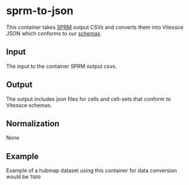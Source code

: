 # sprm-to-json

This container takes [SPRM](https://docs.google.com/document/d/1c7UR0Pe1newpVhQY2HEFkfV8O7GAj9Vk4XnuSiSnDeY/edit) output CSVs and converts them into Vitessce JSON which conforms to our [schemas](https://github.com/hubmapconsortium/vitessce/tree/master/src/schemas).


## Input
The input to the container SPRM output csvs.


## Output
The output includes json files for cells and cell-sets that conform to Vitessce schemas.
 

## Normalization
None

## Example
Example of a hubmap dataset using this container for data conversion would be `TODO` 